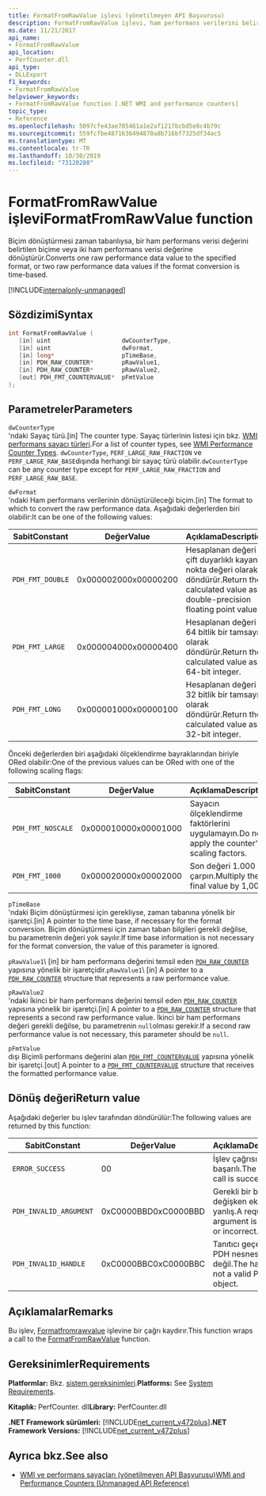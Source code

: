 ```yaml
---
title: FormatFromRawValue işlevi (yönetilmeyen API Başvurusu)
description: FormatFromRawValue işlevi, ham performans verilerini belirtilen biçime dönüştürür.
ms.date: 11/21/2017
api_name:
- FormatFromRawValue
api_location:
- PerfCounter.dll
api_type:
- DLLExport
f1_keywords:
- FormatFromRawValue
helpviewer_keywords:
- FormatFromRawValue function [.NET WMI and performance counters]
topic_type:
- Reference
ms.openlocfilehash: 5097cfe43ae785461a1e2af1217bcbd5e8c4b79c
ms.sourcegitcommit: 559fcfbe4871636494870a8b716bf7325df34ac5
ms.translationtype: MT
ms.contentlocale: tr-TR
ms.lasthandoff: 10/30/2019
ms.locfileid: "73120280"
---
```

# <a name="formatfromrawvalue-function"></a><span data-ttu-id="bbc38-103">FormatFromRawValue işlevi</span><span class="sxs-lookup"><span data-stu-id="bbc38-103">FormatFromRawValue function</span></span>
<span data-ttu-id="bbc38-104">Biçim dönüştürmesi zaman tabanlıysa, bir ham performans verisi değerini belirtilen biçime veya iki ham performans verisi değerine dönüştürür.</span><span class="sxs-lookup"><span data-stu-id="bbc38-104">Converts one raw performance data value to the specified format, or two raw performance data values if the format conversion is time-based.</span></span> 

[!INCLUDE[internalonly-unmanaged](../../../../includes/internalonly-unmanaged.md)]

## <a name="syntax"></a><span data-ttu-id="bbc38-105">Sözdizimi</span><span class="sxs-lookup"><span data-stu-id="bbc38-105">Syntax</span></span>

```cpp
int FormatFromRawValue (
   [in] uint                    dwCounterType, 
   [in] uint                    dwFormat, 
   [in] long*                   pTimeBase,
   [in] PDH_RAW_COUNTER*        pRawValue1,
   [in] PDH_RAW_COUNTER*        pRawValue2,
   [out] PDH_FMT_COUNTERVALUE*  pFmtValue
); 
```

## <a name="parameters"></a><span data-ttu-id="bbc38-106">Parametreler</span><span class="sxs-lookup"><span data-stu-id="bbc38-106">Parameters</span></span>

`dwCounterType`\
<span data-ttu-id="bbc38-107">'ndaki Sayaç türü.</span><span class="sxs-lookup"><span data-stu-id="bbc38-107">[in] The counter type.</span></span> <span data-ttu-id="bbc38-108">Sayaç türlerinin listesi için bkz. [WMI performans sayacı türleri](/windows/desktop/WmiSdk/wmi-performance-counter-types).</span><span class="sxs-lookup"><span data-stu-id="bbc38-108">For a list of counter types, see [WMI Performance Counter Types](/windows/desktop/WmiSdk/wmi-performance-counter-types).</span></span> <span data-ttu-id="bbc38-109">`dwCounterType`, `PERF_LARGE_RAW_FRACTION` ve `PERF_LARGE_RAW_BASE`dışında herhangi bir sayaç türü olabilir.</span><span class="sxs-lookup"><span data-stu-id="bbc38-109">`dwCounterType` can be any counter type except for `PERF_LARGE_RAW_FRACTION` and `PERF_LARGE_RAW_BASE`.</span></span> 

`dwFormat`\
<span data-ttu-id="bbc38-110">'ndaki Ham performans verilerinin dönüştürüleceği biçim.</span><span class="sxs-lookup"><span data-stu-id="bbc38-110">[in] The format to which to convert the raw performance data.</span></span> <span data-ttu-id="bbc38-111">Aşağıdaki değerlerden biri olabilir:</span><span class="sxs-lookup"><span data-stu-id="bbc38-111">It can be one of the following values:</span></span>

|<span data-ttu-id="bbc38-112">Sabit</span><span class="sxs-lookup"><span data-stu-id="bbc38-112">Constant</span></span>  |<span data-ttu-id="bbc38-113">Değer</span><span class="sxs-lookup"><span data-stu-id="bbc38-113">Value</span></span>  |<span data-ttu-id="bbc38-114">Açıklama</span><span class="sxs-lookup"><span data-stu-id="bbc38-114">Description</span></span> |
|---------|---------|---------|
| `PDH_FMT_DOUBLE` |<span data-ttu-id="bbc38-115">0x00000200</span><span class="sxs-lookup"><span data-stu-id="bbc38-115">0x00000200</span></span> | <span data-ttu-id="bbc38-116">Hesaplanan değeri çift duyarlıklı kayan nokta değeri olarak döndürür.</span><span class="sxs-lookup"><span data-stu-id="bbc38-116">Return the calculated value as a double-precision floating point value.</span></span> | 
| `PDH_FMT_LARGE` | <span data-ttu-id="bbc38-117">0x00000400</span><span class="sxs-lookup"><span data-stu-id="bbc38-117">0x00000400</span></span> | <span data-ttu-id="bbc38-118">Hesaplanan değeri 64 bitlik bir tamsayı olarak döndürür.</span><span class="sxs-lookup"><span data-stu-id="bbc38-118">Return the calculated value as a 64-bit integer.</span></span> |
| `PDH_FMT_LONG` | <span data-ttu-id="bbc38-119">0x00000100</span><span class="sxs-lookup"><span data-stu-id="bbc38-119">0x00000100</span></span> | <span data-ttu-id="bbc38-120">Hesaplanan değeri 32 bitlik bir tamsayı olarak döndürür.</span><span class="sxs-lookup"><span data-stu-id="bbc38-120">Return the calculated value as a 32-bit integer.</span></span> |

<span data-ttu-id="bbc38-121">Önceki değerlerden biri aşağıdaki ölçeklendirme bayraklarından biriyle ORed olabilir:</span><span class="sxs-lookup"><span data-stu-id="bbc38-121">One of the previous values can be ORed with one of the following scaling flags:</span></span>

|<span data-ttu-id="bbc38-122">Sabit</span><span class="sxs-lookup"><span data-stu-id="bbc38-122">Constant</span></span>  |<span data-ttu-id="bbc38-123">Değer</span><span class="sxs-lookup"><span data-stu-id="bbc38-123">Value</span></span>  |<span data-ttu-id="bbc38-124">Açıklama</span><span class="sxs-lookup"><span data-stu-id="bbc38-124">Description</span></span> |
|---------|---------|---------|
| `PDH_FMT_NOSCALE` | <span data-ttu-id="bbc38-125">0x00001000</span><span class="sxs-lookup"><span data-stu-id="bbc38-125">0x00001000</span></span> | <span data-ttu-id="bbc38-126">Sayacın ölçeklendirme faktörlerini uygulamayın.</span><span class="sxs-lookup"><span data-stu-id="bbc38-126">Do not apply the counter's scaling factors.</span></span> |
| `PDH_FMT_1000` | <span data-ttu-id="bbc38-127">0x00002000</span><span class="sxs-lookup"><span data-stu-id="bbc38-127">0x00002000</span></span> | <span data-ttu-id="bbc38-128">Son değeri 1.000 ile çarpın.</span><span class="sxs-lookup"><span data-stu-id="bbc38-128">Multiply the final value by 1,000.</span></span> | 

`pTimeBase`\
<span data-ttu-id="bbc38-129">'ndaki Biçim dönüştürmesi için gerekliyse, zaman tabanına yönelik bir işaretçi.</span><span class="sxs-lookup"><span data-stu-id="bbc38-129">[in] A pointer to the time base, if necessary for the format conversion.</span></span> <span data-ttu-id="bbc38-130">Biçim dönüştürmesi için zaman taban bilgileri gerekli değilse, bu parametrenin değeri yok sayılır.</span><span class="sxs-lookup"><span data-stu-id="bbc38-130">If time base information is not necessary for the format conversion, the value of this parameter is ignored.</span></span>

<span data-ttu-id="bbc38-131">`pRawValue1`\ [in] bir ham performans değerini temsil eden [`PDH_RAW_COUNTER`](/windows/win32/api/pdh/ns-pdh-pdh_raw_counter) yapısına yönelik bir işaretçidir.</span><span class="sxs-lookup"><span data-stu-id="bbc38-131">`pRawValue1`\ [in] A pointer to a [`PDH_RAW_COUNTER`](/windows/win32/api/pdh/ns-pdh-pdh_raw_counter) structure that represents a raw performance value.</span></span>

`pRawValue2`\
<span data-ttu-id="bbc38-132">'ndaki İkinci bir ham performans değerini temsil eden [`PDH_RAW_COUNTER`](/windows/win32/api/pdh/ns-pdh-pdh_raw_counter) yapısına yönelik bir işaretçi.</span><span class="sxs-lookup"><span data-stu-id="bbc38-132">[in] A pointer to a [`PDH_RAW_COUNTER`](/windows/win32/api/pdh/ns-pdh-pdh_raw_counter) structure that represents a second raw performance value.</span></span> <span data-ttu-id="bbc38-133">İkinci bir ham performans değeri gerekli değilse, bu parametrenin `null`olması gerekir.</span><span class="sxs-lookup"><span data-stu-id="bbc38-133">If a second raw performance value is not necessary, this parameter should be `null`.</span></span>

`pFmtValue`\
<span data-ttu-id="bbc38-134">dışı Biçimli performans değerini alan [`PDH_FMT_COUNTERVALUE`](/windows/win32/api/pdh/ns-pdh-pdh_fmt_countervalue) yapısına yönelik bir işaretçi.</span><span class="sxs-lookup"><span data-stu-id="bbc38-134">[out] A pointer to a [`PDH_FMT_COUNTERVALUE`](/windows/win32/api/pdh/ns-pdh-pdh_fmt_countervalue) structure that receives the formatted performance value.</span></span>

## <a name="return-value"></a><span data-ttu-id="bbc38-135">Dönüş değeri</span><span class="sxs-lookup"><span data-stu-id="bbc38-135">Return value</span></span>

<span data-ttu-id="bbc38-136">Aşağıdaki değerler bu işlev tarafından döndürülür:</span><span class="sxs-lookup"><span data-stu-id="bbc38-136">The following values are returned by this function:</span></span>

|<span data-ttu-id="bbc38-137">Sabit</span><span class="sxs-lookup"><span data-stu-id="bbc38-137">Constant</span></span>  |<span data-ttu-id="bbc38-138">Değer</span><span class="sxs-lookup"><span data-stu-id="bbc38-138">Value</span></span>  |<span data-ttu-id="bbc38-139">Açıklama</span><span class="sxs-lookup"><span data-stu-id="bbc38-139">Description</span></span>  |
|---------|---------|---------|
| `ERROR_SUCCESS` | <span data-ttu-id="bbc38-140">0</span><span class="sxs-lookup"><span data-stu-id="bbc38-140">0</span></span> | <span data-ttu-id="bbc38-141">İşlev çağrısı başarılı.</span><span class="sxs-lookup"><span data-stu-id="bbc38-141">The function call is successful.</span></span> |
| `PDH_INVALID_ARGUMENT` | <span data-ttu-id="bbc38-142">0xC0000BBD</span><span class="sxs-lookup"><span data-stu-id="bbc38-142">0xC0000BBD</span></span> | <span data-ttu-id="bbc38-143">Gerekli bir bağımsız değişken eksik veya yanlış.</span><span class="sxs-lookup"><span data-stu-id="bbc38-143">A required argument is missing or incorrect.</span></span> | 
| `PDH_INVALID_HANDLE` | <span data-ttu-id="bbc38-144">0xC0000BBC</span><span class="sxs-lookup"><span data-stu-id="bbc38-144">0xC0000BBC</span></span> | <span data-ttu-id="bbc38-145">Tanıtıcı geçerli bir PDH nesnesi değil.</span><span class="sxs-lookup"><span data-stu-id="bbc38-145">The handle is not a valid PDH object.</span></span> |

## <a name="remarks"></a><span data-ttu-id="bbc38-146">Açıklamalar</span><span class="sxs-lookup"><span data-stu-id="bbc38-146">Remarks</span></span>

<span data-ttu-id="bbc38-147">Bu işlev, [Formatfromrawvalue](https://docs.microsoft.com/previous-versions/ms231047(v=vs.85)) işlevine bir çağrı kaydırır.</span><span class="sxs-lookup"><span data-stu-id="bbc38-147">This function wraps a call to the [FormatFromRawValue](https://docs.microsoft.com/previous-versions/ms231047(v=vs.85)) function.</span></span>

## <a name="requirements"></a><span data-ttu-id="bbc38-148">Gereksinimler</span><span class="sxs-lookup"><span data-stu-id="bbc38-148">Requirements</span></span>

 <span data-ttu-id="bbc38-149">**Platformlar:** Bkz. [sistem gereksinimleri](../../get-started/system-requirements.md).</span><span class="sxs-lookup"><span data-stu-id="bbc38-149">**Platforms:** See [System Requirements](../../get-started/system-requirements.md).</span></span>

 <span data-ttu-id="bbc38-150">**Kitaplık:** PerfCounter. dll</span><span class="sxs-lookup"><span data-stu-id="bbc38-150">**Library:** PerfCounter.dll</span></span>

 <span data-ttu-id="bbc38-151">**.NET Framework sürümleri:** [!INCLUDE[net_current_v472plus](../../../../includes/net-current-v472plus.md)]</span><span class="sxs-lookup"><span data-stu-id="bbc38-151">**.NET Framework Versions:** [!INCLUDE[net_current_v472plus](../../../../includes/net-current-v472plus.md)]</span></span>

## <a name="see-also"></a><span data-ttu-id="bbc38-152">Ayrıca bkz.</span><span class="sxs-lookup"><span data-stu-id="bbc38-152">See also</span></span>

- [<span data-ttu-id="bbc38-153">WMI ve performans sayaçları (yönetilmeyen API Başvurusu)</span><span class="sxs-lookup"><span data-stu-id="bbc38-153">WMI and Performance Counters (Unmanaged API Reference)</span></span>](index.md)
